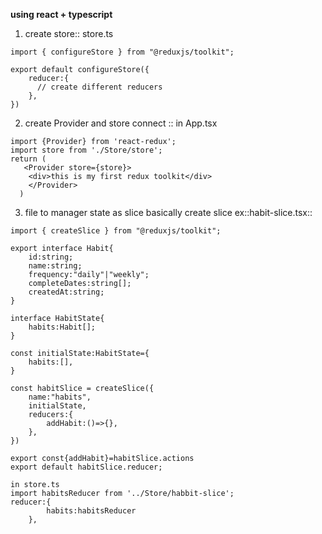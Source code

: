 <b>using react + typescript</b>

1) create store:: store.ts
```
import { configureStore } from "@reduxjs/toolkit";

export default configureStore({
    reducer:{
      // create different reducers
    },
})

```
2) create Provider and store connect :: in App.tsx
```
import {Provider} from 'react-redux';
import store from './Store/store';
return (
   <Provider store={store}>
    <div>this is my first redux toolkit</div>
    </Provider>
  )
```
3) file to manager state as slice
basically create slice 
ex::habit-slice.tsx::
```
import { createSlice } from "@reduxjs/toolkit";

export interface Habit{
    id:string;
    name:string;
    frequency:"daily"|"weekly";
    completeDates:string[];
    createdAt:string;
}

interface HabitState{
    habits:Habit[];
}

const initialState:HabitState={
    habits:[],
}

const habitSlice = createSlice({
    name:"habits",
    initialState,
    reducers:{
        addHabit:()=>{},
    },
})

export const{addHabit}=habitSlice.actions
export default habitSlice.reducer;

in store.ts
import habitsReducer from '../Store/habbit-slice';
reducer:{
        habits:habitsReducer
    },
```

